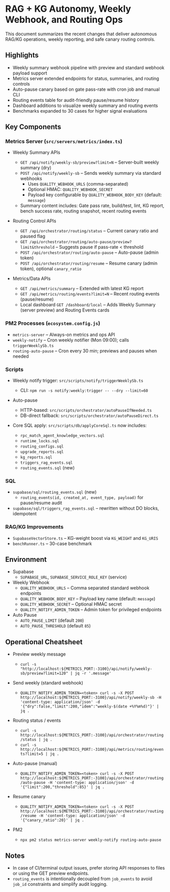 # RAG + KG Autonomy, Weekly Webhook, and Routing Ops

This document summarizes the recent changes that deliver autonomous RAG/KG operations, weekly reporting, and safe canary routing controls.

## Highlights

- Weekly summary webhook pipeline with preview and standard webhook payload support
- Metrics server extended endpoints for status, summaries, and routing controls
- Auto-pause canary based on gate pass-rate with cron job and manual CLI
- Routing events table for audit-friendly pause/resume history
- Dashboard additions to visualize weekly summary and routing events
- Benchmarks expanded to 30 cases for higher signal evaluations

## Key Components

### Metrics Server (`src/servers/metrics/index.ts`)

- Weekly Summary APIs
  - `GET /api/notify/weekly-sb/preview?limit=N` – Server-built weekly summary (dry)
  - `POST /api/notify/weekly-sb` – Sends weekly summary via standard webhooks
    - Uses `QUALITY_WEBHOOK_URLS` (comma-separated)
    - Optional HMAC: `QUALITY_WEBHOOK_SECRET`
    - Payload key configurable by `QUALITY_WEBHOOK_BODY_KEY` (default: `message`)
  - Summary content includes: Gate pass rate, build/test, lint, KG report, bench success rate, routing snapshot, recent routing events

- Routing Control APIs
  - `GET /api/orchestrator/routing/status` – Current canary ratio and paused flag
  - `GET /api/orchestrator/routing/auto-pause/preview?limit&threshold` – Suggests pause if pass-rate < threshold
  - `POST /api/orchestrator/routing/auto-pause` – Auto-pause (admin token)
  - `POST /api/orchestrator/routing/resume` – Resume canary (admin token), optional `canary_ratio`

- Metrics/Data APIs
  - `GET /api/metrics/summary` – Extended with latest KG report
  - `GET /api/metrics/routing/events?limit=N` – Recent routing events (pause/resume)
  - Local dashboard `GET /dashboard/local` – Adds Weekly Summary (server preview) and Routing Events cards

### PM2 Processes (`ecosystem.config.js`)

- `metrics-server` – Always-on metrics and ops API
- `weekly-notify` – Cron weekly notifier (Mon 09:00); calls `triggerWeeklySb.ts`
- `routing-auto-pause` – Cron every 30 min; previews and pauses when needed

### Scripts

- Weekly notify trigger: `src/scripts/notify/triggerWeeklySb.ts`
  - CLI: `npm run -s notify:weekly:trigger -- --dry --limit=60`

- Auto-pause
  - HTTP-based: `src/scripts/orchestrator/autoPauseIfNeeded.ts`
  - DB-direct fallback: `src/scripts/orchestrator/autoPauseDirect.ts`

- Core SQL apply: `src/scripts/db/applyCoreSql.ts` now includes:
  - `rpc_match_agent_knowledge_vectors.sql`
  - `runtime_locks.sql`
  - `routing_configs.sql`
  - `upgrade_reports.sql`
  - `kg_reports.sql`
  - `triggers_rag_events.sql`
  - `routing_events.sql` (new)

### SQL

- `supabase/sql/routing_events.sql` (new)
  - `routing_events(id, created_at, event_type, payload)` for pause/resume audit
- `supabase/sql/triggers_rag_events.sql` – rewritten without DO blocks, idempotent

### RAG/KG Improvements

- `SupabaseVectorStore.ts` – KG-weight boost via `KG_WEIGHT` and `KG_URIS`
- `benchRunner.ts` – 30-case benchmark

## Environment

- Supabase
  - `SUPABASE_URL`, `SUPABASE_SERVICE_ROLE_KEY` (service)
- Weekly Webhook
  - `QUALITY_WEBHOOK_URLS` – Comma separated standard webhook endpoints
  - `QUALITY_WEBHOOK_BODY_KEY` – Payload key name (default: `message`)
  - `QUALITY_WEBHOOK_SECRET` – Optional HMAC secret
  - `QUALITY_NOTIFY_ADMIN_TOKEN` – Admin token for privileged endpoints
- Auto Pause
  - `AUTO_PAUSE_LIMIT` (default `200`)
  - `AUTO_PAUSE_THRESHOLD` (default `85`)

## Operational Cheatsheet

- Preview weekly message
  - `curl -s "http://localhost:${METRICS_PORT:-3100}/api/notify/weekly-sb/preview?limit=120" | jq -r '.message'`

- Send weekly (standard webhook)
  - `QUALITY_NOTIFY_ADMIN_TOKEN=<token> curl -s -X POST http://localhost:${METRICS_PORT:-3100}/api/notify/weekly-sb -H 'content-type: application/json' -d '{"dry":false,"limit":200,"idem":"weekly-$(date +%Y%m%d)"}' | jq .`

- Routing status / events
  - `curl -s http://localhost:${METRICS_PORT:-3100}/api/orchestrator/routing/status | jq .`
  - `curl -s http://localhost:${METRICS_PORT:-3100}/api/metrics/routing/events?limit=5 | jq .`

- Auto-pause (manual)
  - `QUALITY_NOTIFY_ADMIN_TOKEN=<token> curl -s -X POST http://localhost:${METRICS_PORT:-3100}/api/orchestrator/routing/auto-pause -H 'content-type: application/json' -d '{"limit":200,"threshold":85}' | jq .`

- Resume canary
  - `QUALITY_NOTIFY_ADMIN_TOKEN=<token> curl -s -X POST http://localhost:${METRICS_PORT:-3100}/api/orchestrator/routing/resume -H 'content-type: application/json' -d '{"canary_ratio":20}' | jq .`

- PM2
  - `npx pm2 status metrics-server weekly-notify routing-auto-pause`

## Notes

- In case of CI/terminal output issues, prefer storing API responses to files or using the GET preview endpoints.
- `routing_events` is intentionally decoupled from `job_events` to avoid `job_id` constraints and simplify audit logging.



